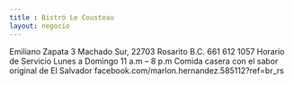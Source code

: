 ```yaml
---
title : Bistró Le Cousteau
layout: negocio
---
```


Emiliano Zapata 3 
Machado Sur, 22703 Rosarito B.C. 
661 612 1057
Horario de Servicio 
Lunes a Domingo 
11 a.m – 8 p.m 
Comida casera con el sabor original de El Salvador 
facebook.com/marlon.hernandez.585112?ref=br_rs